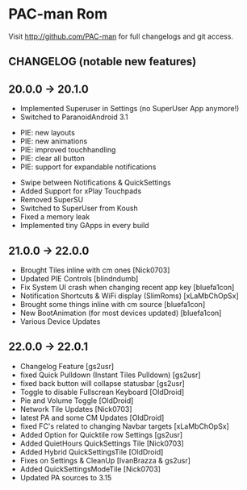 PAC-man Rom
===============

Visit http://github.com/PAC-man for full changelogs and git access.

CHANGELOG (notable new features)
---------

## 20.0.0 -> 20.1.0

* Implemented Superuser in Settings (no SuperUser App anymore!)
* Switched to ParanoidAndroid 3.1
- PIE: new layouts
- PIE: new animations
- PIE: improved touchhandling
- PIE: clear all button
- PIE: support for expandable notifications
* Swipe between Notifications & QuickSettings
* Added Support for xPlay Touchpads
* Removed SuperSU
* Switched to SuperUser from Koush
* Fixed a memory leak
* Implemented tiny GApps in every build

## 21.0.0 -> 22.0.0

* Brought Tiles inline with cm ones [Nick0703]
* Updated PIE Controls [blindndumb]
* Fix System UI crash when changing recent app key [bluefa1con]
* Notification Shortcuts & WiFi display (SlimRoms) [xLaMbChOpSx]
* Brought some things inline with cm source [bluefa1con]
* New BootAnimation (for most devices updated) [bluefa1con]
* Various Device Updates

## 22.0.0 -> 22.0.1

* Changelog Feature [gs2usr]
* fixed Quick Pulldown (Instant Tiles Pulldown) [gs2usr]
* fixed back button will collapse statusbar [gs2usr]
* Toggle to disable Fullscrean Keyboard [OldDroid]
* Pie and Volume Toggle [OldDroid]
* Network Tile Updates [Nick0703]
* latest PA and some CM Updates [OldDroid]
* fixed FC's related to changing Navbar targets [xLaMbChOpSx]
* Added Option for Quicktile row Settings [gs2usr]
* Added QuietHours QuickSettings Tile [Nick0703]
* Added Hybrid QuickSettingsTile [OldDroid]
* Fixes on Settings & CleanUp [IvanBrazza & gs2usr]
* Added QuickSettingsModeTile [Nick0703]
* Updated PA sources to 3.15
